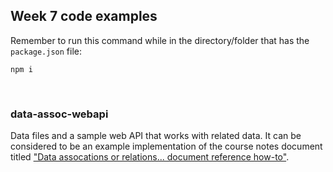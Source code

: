 ## Week 7 code examples

Remember to run this command while in the directory/folder that has the `package.json` file:

```
npm i
```

<br>

### data-assoc-webapi

Data files and a sample web API that works with related data. It can be considered to be an example implementation of the course notes document titled ["Data assocations or relations... document reference how-to"](https://bti425.ca/notes/data-assoc-doc-ref-how-to).

<br>
